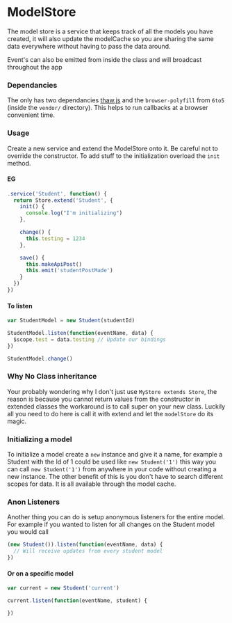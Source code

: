 ModelStore
====
The model store is a service that keeps track of all the models you have created,
it will also update the modelCache so you are sharing the same data everywhere without
having to pass the data around.

Event's can also be emitted from inside the class and will broadcast throughout the app

### Dependancies
The only has two dependancies [thaw.js](robertleeplummerjr.github.io/thaw.js/) and
the `browser-polyfill` from `6to5` (inside the `vendor/` directory). This helps to
run callbacks at a browser convenient time.

### Usage
Create a new service and extend the ModelStore onto it. Be careful not to override
the constructor. To add stuff to the initialization overload the `init` method.

#### EG
```javascript
.service('Student', function() {
  return Store.extend('Student', {
    init() {
      console.log("I'm initializing")
    },

    change() {
      this.testing = 1234
    },

    save() {
      this.makeApiPost()
      this.emit('studentPostMade')
    }
  })
})
```

#### To listen
```javascript
var StudentModel = new Student(studentId)

StudentModel.listen(function(eventName, data) {
  $scope.test = data.testing // Update our bindings
})

StudentModel.change()
```

### Why No Class inheritance
Your probably wondering why I don't just use `MyStore extends Store`, the reason
is because you cannot return values from the constructor in extended classes the
workaround is to call super on your new class. Luckily all you need to do here is
call it with extend and let the `modelStore` do its magic.

### Initializing a model
To initialize a model create a `new` instance and give it a name, for example a
Student with the Id of 1 could be used like `new Student('1')` this way you can
call `new Student('1')` from anywhere in your code without creating a new instance.
The other benefit of this is you don't have to search different scopes for data.
It is all available through the model cache.


### Anon Listeners
Another thing you can do is setup anonymous listeners for the entire model. For
example if you wanted to listen for all changes on the Student model you would call

```javascript
(new Student()).listen(function(eventName, data) {
  // Will receive updates from every student model
})
```

#### Or on a specific model

```javascript
var current = new Student('current')

current.listen(function(eventName, student) {

})
```
